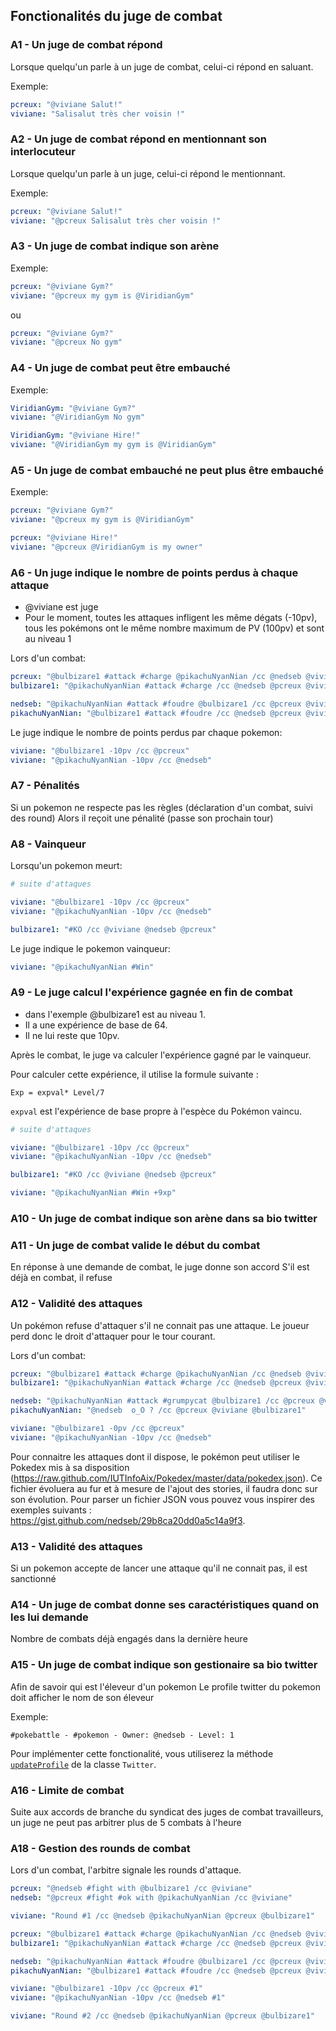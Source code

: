 ## Fonctionalités du juge de combat

### A1 - Un juge de combat répond
Lorsque quelqu'un parle à un juge de combat, celui-ci répond en saluant. 

Exemple:

```yaml
pcreux: "@viviane Salut!"
viviane: "Salisalut très cher voisin !"
```

### A2 - Un juge de combat répond en mentionnant son interlocuteur
Lorsque quelqu'un parle à un juge, celui-ci répond le mentionnant.

Exemple:

```yaml
pcreux: "@viviane Salut!"
viviane: "@pcreux Salisalut très cher voisin !"
```

### A3 - Un juge de combat indique son arène
Exemple:

```yaml
pcreux: "@viviane Gym?"
viviane: "@pcreux my gym is @ViridianGym"
```

ou

```yaml
pcreux: "@viviane Gym?"
viviane: "@pcreux No gym"
```

### A4 - Un juge de combat peut être embauché
Exemple:

```yaml
ViridianGym: "@viviane Gym?"
viviane: "@ViridianGym No gym"

ViridianGym: "@viviane Hire!"
viviane: "@ViridianGym my gym is @ViridianGym"
```

### A5 - Un juge de combat embauché ne peut plus être embauché
Exemple:

```yaml
pcreux: "@viviane Gym?"
viviane: "@pcreux my gym is @ViridianGym"

pcreux: "@viviane Hire!"
viviane: "@pcreux @ViridianGym is my owner"
```

### A6 - Un juge indique le nombre de points perdus à chaque attaque

* @viviane est juge
* Pour le moment, toutes les attaques infligent les même dégats (-10pv), tous les pokémons ont le même nombre maximum de PV (100pv) et sont au niveau 1 

Lors d'un combat:

```yaml
pcreux: "@bulbizare1 #attack #charge @pikachuNyanNian /cc @nedseb @viviane"
bulbizare1: "@pikachuNyanNian #attack #charge /cc @nedseb @pcreux @viviane"

nedseb: "@pikachuNyanNian #attack #foudre @bulbizare1 /cc @pcreux @viviane"
pikachuNyanNian: "@bulbizare1 #attack #foudre /cc @nedseb @pcreux @viviane"
```

Le juge indique le nombre de points perdus par chaque pokemon:

```yaml
viviane: "@bulbizare1 -10pv /cc @pcreux"
viviane: "@pikachuNyanNian -10pv /cc @nedseb"
```

### A7 - Pénalités
Si un pokemon ne respecte pas les règles (déclaration d'un combat, suivi des round)
Alors il reçoit une pénalité (passe son prochain tour)

### A8 - Vainqueur

Lorsqu'un pokemon meurt:

```yaml
# suite d'attaques

viviane: "@bulbizare1 -10pv /cc @pcreux"
viviane: "@pikachuNyanNian -10pv /cc @nedseb"

bulbizare1: "#KO /cc @viviane @nedseb @pcreux"
```

Le juge indique le pokemon vainqueur:

```yaml
viviane: "@pikachuNyanNian #Win"
```

### A9 - Le juge calcul l'expérience gagnée en fin de combat

* dans l'exemple @bulbizare1 est au niveau 1.
* Il a une expérience de base de 64.
* Il ne lui reste que 10pv.

Après le combat, le juge va calculer l'expérience gagné par le vainqueur. 

Pour calculer cette expérience, il utilise la formule suivante :
```
Exp = expval* Level/7
```
`expval` est l'expérience de base propre à l'espèce du Pokémon vaincu.

```yaml
# suite d'attaques

viviane: "@bulbizare1 -10pv /cc @pcreux"
viviane: "@pikachuNyanNian -10pv /cc @nedseb"

bulbizare1: "#KO /cc @viviane @nedseb @pcreux"

viviane: "@pikachuNyanNian #Win +9xp"
```

### A10 - Un juge de combat indique son arène dans sa bio twitter

### A11 - Un juge de combat valide le début du combat

En réponse à une demande de combat, le juge donne son accord
S'il est déjà en combat, il refuse

### A12 - Validité des attaques

Un pokémon refuse d'attaquer s'il ne connait pas une attaque. 
Le joueur perd donc le droit d'attaquer pour le tour courant.

Lors d'un combat:

```yaml
pcreux: "@bulbizare1 #attack #charge @pikachuNyanNian /cc @nedseb @viviane"
bulbizare1: "@pikachuNyanNian #attack #charge /cc @nedseb @pcreux @viviane"

nedseb: "@pikachuNyanNian #attack #grumpycat @bulbizare1 /cc @pcreux @viviane"
pikachuNyanNian: "@nedseb  o_O ? /cc @pcreux @viviane @bulbizare1"

viviane: "@bulbizare1 -0pv /cc @pcreux"
viviane: "@pikachuNyanNian -10pv /cc @nedseb"
```
Pour connaitre les attaques dont il dispose, le pokémon peut utiliser le Pokedex mis à sa disposition (https://raw.github.com/IUTInfoAix/Pokedex/master/data/pokedex.json). 
Ce fichier évoluera au fur et à mesure de l'ajout des stories, il faudra donc sur son évolution.
Pour parser un fichier JSON vous pouvez vous inspirer des exemples suivants : https://gist.github.com/nedseb/29b8ca20dd0a5c14a9f3.

### A13 - Validité des attaques
Si un pokemon accepte de lancer une attaque qu'il ne connait pas, il est sanctionné


### A14 - Un juge de combat donne ses caractéristiques quand on les lui demande
Nombre de combats déjà engagés dans la dernière heure

### A15 - Un juge de combat indique son gestionaire sa bio twitter

Afin de savoir qui est l'éleveur d'un pokemon
Le profile twitter du pokemon doit afficher le nom de son éleveur

Exemple:

```
#pokebattle - #pokemon - Owner: @nedseb - Level: 1
```

Pour implémenter cette fonctionalité, vous utiliserez la méthode 
[`updateProfile`](http://twitter4j.org/oldjavadocs/3.0.3/twitter4j/api/UsersResources.html#updateProfile%28java.lang.String,%20java.lang.String,%20java.lang.String,%20java.lang.String%29) de la classe `Twitter`.

### A16 - Limite de combat
Suite aux accords de branche du syndicat des juges de combat travailleurs, un juge ne peut pas arbitrer plus de 5 combats à l'heure


### A18 - Gestion des rounds de combat

Lors d'un combat, l'arbitre signale les rounds d'attaque.


```yaml
pcreux: "@nedseb #fight with @bulbizare1 /cc @viviane"
nedseb: "@pcreux #fight #ok with @pikachuNyanNian /cc @viviane"

viviane: "Round #1 /cc @nedseb @pikachuNyanNian @pcreux @bulbizare1"

pcreux: "@bulbizare1 #attack #charge @pikachuNyanNian /cc @nedseb @viviane #1"
bulbizare1: "@pikachuNyanNian #attack #charge /cc @nedseb @pcreux @viviane #1"

nedseb: "@pikachuNyanNian #attack #foudre @bulbizare1 /cc @pcreux @viviane #1"
pikachuNyanNian: "@bulbizare1 #attack #foudre /cc @nedseb @pcreux @viviane #1"

viviane: "@bulbizare1 -10pv /cc @pcreux #1"
viviane: "@pikachuNyanNian -10pv /cc @nedseb #1"

viviane: "Round #2 /cc @nedseb @pikachuNyanNian @pcreux @bulbizare1"

```




